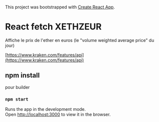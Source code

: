 This project was bootstrapped with [Create React App](https://github.com/facebook/create-react-app).

# React fetch XETHZEUR

Affiche le prix de l'ether en euros (le "volume weighted average price" du jour)

[https://www.kraken.com/features/api](https://www.kraken.com/features/api)

## npm install

pour builder

### `npm start`

Runs the app in the development mode.<br>
Open [http://localhost:3000](http://localhost:3000) to view it in the browser.
